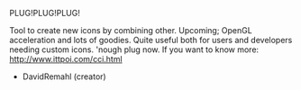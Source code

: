 PLUG!PLUG!PLUG!

Tool to create new icons by combining other. Upcoming; OpenGL acceleration and lots of goodies. Quite useful both for users and developers needing custom icons. 'nough plug now. If you want to know more: http://www.ittpoi.com/cci.html

- DavidRemahl (creator)
